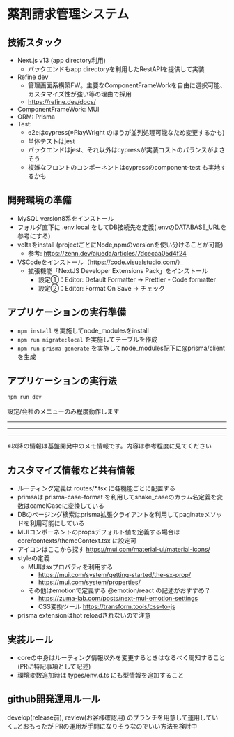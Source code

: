 # 薬剤請求管理システム

## 技術スタック

- Next.js v13 (app directory利用)
  - バックエンドもapp directoryを利用したRestAPIを提供して実装
- Refine dev
  - 管理画面系構築FW。主要なComponentFrameWorkを自由に選択可能、カスタマイズ性が強い等の理由で採用
  - https://refine.dev/docs/
- ComponentFrameWork: MUI
- ORM: Prisma
- Test:
  - e2eはcypress(※PlayWright のほうが並列処理可能なため変更するかも)
  - 単体テストはjest
  - バックエンドはjest、それ以外はcypressが実装コストのバランスがよさそう
  - 複雑なフロントのコンポーネントはcypressのcomponent-test も実地するかも

## 開発環境の準備

- MySQL version8系をインストール
- フォルダ直下に .env.local をしてDB接続先を定義(.envのDATABASE_URLを参考にする)
- voltaをinstall (projectごとにNode,npmのversionを使い分けることが可能)
  - 参考: https://zenn.dev/aiueda/articles/7dcecaa05d4f24
- VSCodeをインストール（https://code.visualstudio.com/）
  - 拡張機能「NextJS Developer Extensions Pack」をインストール
    - 設定①：Editor: Default Formatter -> Prettier - Code formatter
    - 設定②：Editor: Format On Save -> チェック

## アプリケーションの実行準備

- `npm install` を実施してnode_modulesをinstall
- `npm run migrate:local` を実施してテーブルを作成
- `npm run prisma-generate` を実施してnode_modules配下に@prisma/client を生成

## アプリケーションの実行法

```bash
npm run dev
```

設定/会社のメニューのみ程度動作します

---

---

---

※以降の情報は基盤開発中のメモ情報です。内容は参考程度に見てください

## カスタマイズ情報など共有情報

- ルーティング定義は routes/\*.tsx に各機能ごとに配置する
- primsaは prisma-case-format を利用してsnake_caseのカラム名定義を変数はcamelCaseに変換している
- DBのページング検索はprisma拡張クライアントを利用してpaginateメソッドを利用可能にしている
- MUIコンポーネントのpropsデフォルト値を定義する場合は core/contexts/themeContext.tsx に設定可
- アイコンはここから探す https://mui.com/material-ui/material-icons/
- styleの定義
  - MUIはsxプロパティを利用する
    - https://mui.com/system/getting-started/the-sx-prop/
    - https://mui.com/system/properties/
  - その他はemotionで定義する @emotion/react の記述がおすすめ？
    - https://zuma-lab.com/posts/next-mui-emotion-settings
    - CSS変換ツール https://transform.tools/css-to-js
- prisma extensionはhot reloadされないので注意

## 実装ルール

- coreの中身はルーティング情報以外を変更するときはなるべく周知すること(PRに特記事項として記述)
- 環境変数追加時は types/env.d.ts にも型情報を追加すること

## github開発運用ルール

develop(release前), review(お客様確認用) のブランチを用意して運用していく..とおもったが
PRの運用が手間になりそうなのでいい方法を検討中

